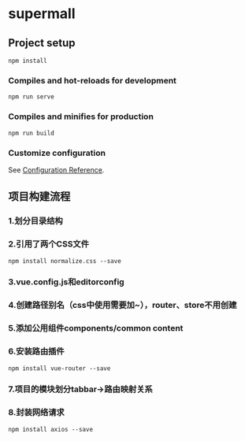 # supermall

## Project setup
```
npm install
```

### Compiles and hot-reloads for development
```
npm run serve
``` 

### Compiles and minifies for production
```
npm run build
```

### Customize configuration
See [Configuration Reference](https://cli.vuejs.org/config/).

## 项目构建流程

### 1.划分目录结构

### 2.引用了两个CSS文件 
```
npm install normalize.css --save
```
### 3.vue.config.js和editorconfig

### 4.创建路径别名（css中使用需要加~），router、store不用创建

### 5.添加公用组件components/common content

### 6.安装路由插件 
```
npm install vue-router --save
```
### 7.项目的模块划分tabbar->路由映射关系

### 8.封装网络请求
```
npm install axios --save
```
